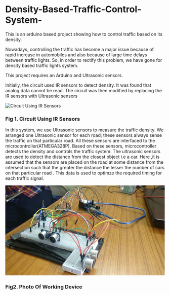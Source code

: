 # Density-Based-Traffic-Control-System-
This is an arduino based project showing how to control traffic based on its density. 

Nowadays, controlling the traffic has become a major issue because of rapid increase in automobiles and also because of large time delays between traffic lights. So, in order to rectify this problem, we have gone for density based traffic lights system. 

This project requires an Arduino and Ultrasonic sensors.

Initially, the circuit used IR sensors to detect density. It was found that analog data cannot be read. The circuit was then modified by replacing the IR sensors with Ultrasonic sensors

![Circuit Using IR Sensors](https://www.electronicshub.org/wp-content/uploads/2014/06/Density-Based-Traffic-Lights-System-Circuit-Diagram.jpg)


###                                               Fig 1. Circuit Using IR Sensors

In this system, we use Ultrasonic sensors to measure the traffic density. We arranged one Ultrasonic sensor for each road; these sensors always sense the traffic on that particular road. All these sensors are interfaced to the microcontroller(ATMEGA328P). Based on these sensors, microcontroller detects the density and controls the traffic system. The ultrasonic sensors are used to detect the distance from the closest object i.e a car. Here ,it is assumed that the sensors are placed on the road at some distance from the intersection such that the greater the distance the lesser the number of cars on that particular road . This data is used to optimze the required timing for each traffic signal.

![](456.jpg)
###                                                 Fig2. Photo Of Working Device

